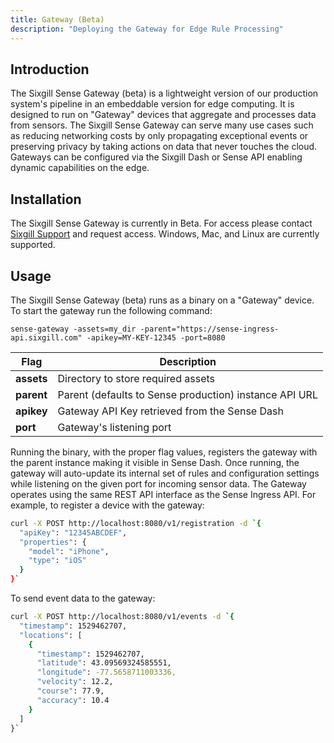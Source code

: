 ```yaml
---
title: Gateway (Beta)
description: "Deploying the Gateway for Edge Rule Processing"
---
```


## Introduction

The Sixgill Sense Gateway (beta) is a lightweight version of our production system's pipeline in an embeddable version for edge computing.  It is designed to run on "Gateway" devices that aggregate and processes data from sensors.  The Sixgill Sense Gateway can serve many use cases such as reducing networking costs by only propagating exceptional events or preserving privacy by taking actions on data that never touches the cloud.  Gateways can be configured via the Sixgill Dash or Sense API enabling dynamic capabilities on the edge.   

## Installation

The Sixgill Sense Gateway is currently in Beta.  For access please contact [Sixgill Support](support@sixgill.com) and request access.  Windows, Mac, and Linux are currently supported.    

## Usage

The Sixgill Sense Gateway (beta) runs as a binary on a "Gateway" device.  To start the gateway run the following command:  

```
sense-gateway -assets=my_dir -parent="https://sense-ingress-api.sixgill.com" -apikey=MY-KEY-12345 -port=8080
```

**Flag**|**Description**
-|-
**assets** | Directory to store required assets
**parent** | Parent (defaults to Sense production) instance API URL
**apikey** | Gateway API Key retrieved from the Sense Dash
**port** | Gateway's listening port

Running the binary, with the proper flag values, registers the gateway with the parent instance making it visible in Sense Dash.  Once running, the gateway will auto-update its internal set of rules and configuration settings while listening on the given port for incoming sensor data.  The Gateway operates using the same REST API interface as the Sense Ingress API.  For example, to register a device with the gateway:

```bash
curl -X POST http://localhost:8080/v1/registration -d `{
  "apiKey": "12345ABCDEF",
  "properties": {
    "model": "iPhone",
    "type": "iOS"
  }
}`
```

To send event data to the gateway:

```bash
curl -X POST http://localhost:8080/v1/events -d `{
  "timestamp": 1529462707,
  "locations": [
    {
      "timestamp": 1529462707,
      "latitude": 43.09569324585551,
      "longitude": -77.5658711003336,
      "velocity": 12.2,
      "course": 77.9,
      "accuracy": 10.4
    }
  ]
}`
```
